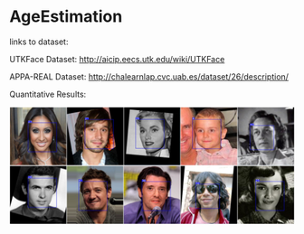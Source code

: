 # AgeEstimation

links to dataset:

UTKFace Dataset: http://aicip.eecs.utk.edu/wiki/UTKFace 

APPA-REAL Dataset: http://chalearnlap.cvc.uab.es/dataset/26/description/

Quantitative Results: 

![](Quantitative_results/set1.jpg)

